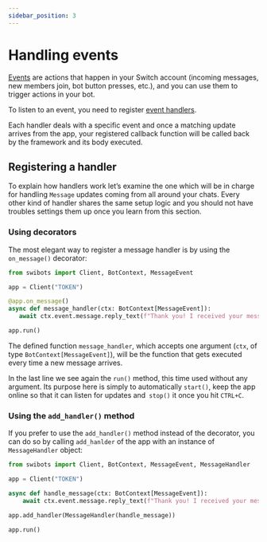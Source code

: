 ```yaml
---
sidebar_position: 3
---
```


# Handling events

[Events](../fundamentals/events) are actions that happen in your Switch account (incoming messages, new members join, bot button presses, etc.), and you can use them to trigger actions in your bot.

To listen to an event, you need to register [event handlers](../fundamentals/handlers). 

Each handler deals with a specific event and once a matching update arrives from the app, your registered callback function will be called back by the framework and its body executed.

## Registering a handler

To explain how handlers work let’s examine the one which will be in charge for handling `Message` updates coming from all around your chats. Every other kind of handler shares the same setup logic and you should not have troubles settings them up once you learn from this section.

### Using decorators

The most elegant way to register a message handler is by using the `on_message()` decorator:

```python
from swibots import Client, BotContext, MessageEvent

app = Client("TOKEN")

@app.on_message()
async def message_handler(ctx: BotContext[MessageEvent]):
   await ctx.event.message.reply_text(f"Thank you! I received your message: {ctx.event.message.message}")

app.run()
```

The defined function `message_handler`, which accepts one argument (`ctx`, of type `BotContext[MessageEvent]`), will be the function that gets executed every time a new message arrives.

In the last line we see again the `run()` method, this time used without any argument. Its purpose here is simply to automatically `start()`, keep the app online so that it can listen for updates and` stop()` it once you hit `CTRL+C`.

### Using the `add_handler()` method

If you prefer to use the `add_handler()` method instead of the decorator, you can do so by calling `add_hanlder` of the app with an instance of `MessageHandler` object:

```python
from swibots import Client, BotContext, MessageEvent, MessageHandler

app = Client("TOKEN")

async def handle_message(ctx: BotContext[MessageEvent]):
    await ctx.event.message.reply_text(f"Thank you! I received your message: {ctx.event.message.message}")

app.add_handler(MessageHandler(handle_message))

app.run()
```